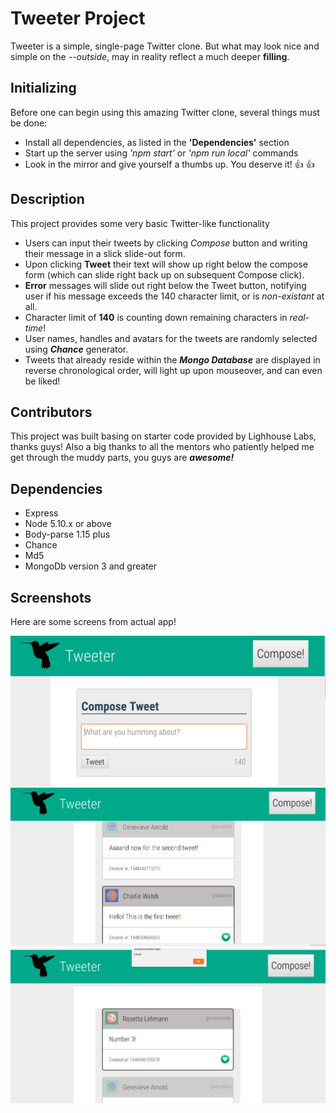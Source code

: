 # Tweeter Project

Tweeter is a simple, single-page Twitter clone. But what may look nice and simple on the *--outside*,
may in reality reflect a much deeper **filling**.

## Initializing

Before one can begin using this amazing Twitter clone, several things must be done:

 - Install all dependencies, as listed in the **'Dependencies'** section
 - Start up the server using *'npm start'* or *'npm run local'* commands
 - Look in the mirror and give yourself a thumbs up. You deserve it! :thumbsup: :thumbsup:

## Description

This project provides some very basic Twitter-like functionality
- Users can input their tweets by clicking *Compose* button and writing their message in a slick slide-out form.
- Upon clicking **Tweet** their text will show up right below the compose form (which can slide right back up on subsequent Compose click).
- **Error** messages will slide out right below the Tweet button, notifying user if his message exceeds the 140 character limit, or is *non-existant* at all.
- Character limit of **140** is counting down remaining characters in *real-time*!
- User names, handles and avatars for the tweets are randomly selected using ***Chance*** generator.
- Tweets that already reside within the ***Mongo Database*** are displayed in reverse chronological order, will light up upon mouseover, and can even be liked!

## Contributors

This project was built basing on starter code provided by Lighhouse Labs, thanks guys!
Also a big thanks to all the mentors who patiently helped me get through the muddy parts, you guys are ***awesome!***

## Dependencies

- Express
- Node 5.10.x or above
- Body-parse 1.15 plus
- Chance 
- Md5
- MongoDb version 3 and greater

## Screenshots

Here are some screens from actual app!

!["Write down your message!"](https://raw.githubusercontent.com/Ironwhisper/tweeter/master/Screenshots/Compose.png)
!["See what others wrote!"](https://raw.githubusercontent.com/Ironwhisper/tweeter/master/Screenshots/Tweets.png)
!["Like what you like!"](https://raw.githubusercontent.com/Ironwhisper/tweeter/master/Screenshots/Like.png)